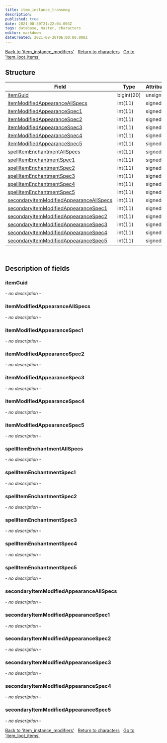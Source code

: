 ```yaml
---
title: item_instance_transmog
description: 
published: true
date: 2021-08-30T21:22:04.003Z
tags: database, master, characters
editor: markdown
dateCreated: 2021-08-30T06:00:00.000Z
---
```


<a href="https://trinitycore.info/de/database/master/characters/item_instance_modifiers" class="mt-5 v-btn v-btn--depressed v-btn--flat v-btn--outlined theme--light v-size--default darkblue--text text--lighten-3"><span class="v-btn__content"><i aria-hidden="true" class="v-icon notranslate v-icon--left mdi mdi-arrow-left theme--light"></i><span>Back to 'item_instance_modifiers'</span></span></a>&nbsp;&nbsp;&nbsp;<a href="https://trinitycore.info/de/database/master/characters/home" class="mt-5 v-btn v-btn--depressed v-btn--flat v-btn--outlined theme--light v-size--default darkblue--text text--lighten-3"><span class="v-btn__content"><i aria-hidden="true" class="v-icon notranslate v-icon--left mdi mdi-home-outline theme--light"></i><span>Return to characters</span></span></a>&nbsp;&nbsp;&nbsp;<a href="https://trinitycore.info/de/database/master/characters/item_loot_items" class="mt-5 v-btn v-btn--depressed v-btn--flat v-btn--outlined theme--light v-size--default darkblue--text text--lighten-3"><span class="v-btn__content"><span>Go to 'item_loot_items'</span><i aria-hidden="true" class="v-icon notranslate v-icon--right mdi mdi-arrow-right theme--light"></i></span></a>

## Structure

| Field | Type | Attributes | Key | Null | Default | Extra | Comment |
| --- | --- | --- | :---: | :---: | --- | --- | --- |
| [itemGuid](#itemguid) | bigint(20) | unsigned | PRI | NO |  |  |  |
| [itemModifiedAppearanceAllSpecs](#itemmodifiedappearanceallspecs) | int(11) | signed |  | NO | 0 |  |  |
| [itemModifiedAppearanceSpec1](#itemmodifiedappearancespec1) | int(11) | signed |  | NO | 0 |  |  |
| [itemModifiedAppearanceSpec2](#itemmodifiedappearancespec2) | int(11) | signed |  | NO | 0 |  |  |
| [itemModifiedAppearanceSpec3](#itemmodifiedappearancespec3) | int(11) | signed |  | NO | 0 |  |  |
| [itemModifiedAppearanceSpec4](#itemmodifiedappearancespec4) | int(11) | signed |  | NO | 0 |  |  |
| [itemModifiedAppearanceSpec5](#itemmodifiedappearancespec5) | int(11) | signed |  | NO | 0 |  |  |
| [spellItemEnchantmentAllSpecs](#spellitemenchantmentallspecs) | int(11) | signed |  | NO | 0 |  |  |
| [spellItemEnchantmentSpec1](#spellitemenchantmentspec1) | int(11) | signed |  | NO | 0 |  |  |
| [spellItemEnchantmentSpec2](#spellitemenchantmentspec2) | int(11) | signed |  | NO | 0 |  |  |
| [spellItemEnchantmentSpec3](#spellitemenchantmentspec3) | int(11) | signed |  | NO | 0 |  |  |
| [spellItemEnchantmentSpec4](#spellitemenchantmentspec4) | int(11) | signed |  | NO | 0 |  |  |
| [spellItemEnchantmentSpec5](#spellitemenchantmentspec5) | int(11) | signed |  | NO | 0 |  |  |
| [secondaryItemModifiedAppearanceAllSpecs](#secondaryitemmodifiedappearanceallspecs) | int(11) | signed |  | NO | 0 |  |  |
| [secondaryItemModifiedAppearanceSpec1](#secondaryitemmodifiedappearancespec1) | int(11) | signed |  | NO | 0 |  |  |
| [secondaryItemModifiedAppearanceSpec2](#secondaryitemmodifiedappearancespec2) | int(11) | signed |  | NO | 0 |  |  |
| [secondaryItemModifiedAppearanceSpec3](#secondaryitemmodifiedappearancespec3) | int(11) | signed |  | NO | 0 |  |  |
| [secondaryItemModifiedAppearanceSpec4](#secondaryitemmodifiedappearancespec4) | int(11) | signed |  | NO | 0 |  |  |
| [secondaryItemModifiedAppearanceSpec5](#secondaryitemmodifiedappearancespec5) | int(11) | signed |  | NO | 0 |  |  |
&nbsp;
## Description of fields

### itemGuid
*- no description -*
&nbsp;

### itemModifiedAppearanceAllSpecs
*- no description -*
&nbsp;

### itemModifiedAppearanceSpec1
*- no description -*
&nbsp;

### itemModifiedAppearanceSpec2
*- no description -*
&nbsp;

### itemModifiedAppearanceSpec3
*- no description -*
&nbsp;

### itemModifiedAppearanceSpec4
*- no description -*
&nbsp;

### itemModifiedAppearanceSpec5
*- no description -*
&nbsp;

### spellItemEnchantmentAllSpecs
*- no description -*
&nbsp;

### spellItemEnchantmentSpec1
*- no description -*
&nbsp;

### spellItemEnchantmentSpec2
*- no description -*
&nbsp;

### spellItemEnchantmentSpec3
*- no description -*
&nbsp;

### spellItemEnchantmentSpec4
*- no description -*
&nbsp;

### spellItemEnchantmentSpec5
*- no description -*
&nbsp;

### secondaryItemModifiedAppearanceAllSpecs
*- no description -*
&nbsp;

### secondaryItemModifiedAppearanceSpec1
*- no description -*
&nbsp;

### secondaryItemModifiedAppearanceSpec2
*- no description -*
&nbsp;

### secondaryItemModifiedAppearanceSpec3
*- no description -*
&nbsp;

### secondaryItemModifiedAppearanceSpec4
*- no description -*
&nbsp;

### secondaryItemModifiedAppearanceSpec5
*- no description -*
&nbsp;

<a href="https://trinitycore.info/de/database/master/characters/item_instance_modifiers" class="mt-5 v-btn v-btn--depressed v-btn--flat v-btn--outlined theme--light v-size--default darkblue--text text--lighten-3"><span class="v-btn__content"><i aria-hidden="true" class="v-icon notranslate v-icon--left mdi mdi-arrow-left theme--light"></i><span>Back to 'item_instance_modifiers'</span></span></a>&nbsp;&nbsp;&nbsp;<a href="https://trinitycore.info/de/database/master/characters/home" class="mt-5 v-btn v-btn--depressed v-btn--flat v-btn--outlined theme--light v-size--default darkblue--text text--lighten-3"><span class="v-btn__content"><i aria-hidden="true" class="v-icon notranslate v-icon--left mdi mdi-home-outline theme--light"></i><span>Return to characters</span></span></a>&nbsp;&nbsp;&nbsp;<a href="https://trinitycore.info/de/database/master/characters/item_loot_items" class="mt-5 v-btn v-btn--depressed v-btn--flat v-btn--outlined theme--light v-size--default darkblue--text text--lighten-3"><span class="v-btn__content"><span>Go to 'item_loot_items'</span><i aria-hidden="true" class="v-icon notranslate v-icon--right mdi mdi-arrow-right theme--light"></i></span></a>

